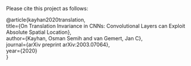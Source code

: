 Please cite this project as follows:

@article{kayhan2020translation,<br>
  title={On Translation Invariance in CNNs: Convolutional Layers can Exploit Absolute Spatial Location},<br>
  author={Kayhan, Osman Semih and van Gemert, Jan C},<br>
  journal={arXiv preprint arXiv:2003.07064},<br>
  year={2020}<br>
}